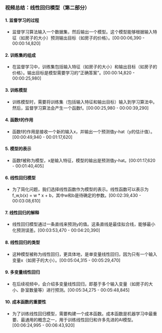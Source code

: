 ### 视频总结：线性回归模型（第二部分）

#### 1. 监督学习的过程
- 监督学习算法输入一个数据集，然后输出一个模型。这个模型能够根据输入特征（如房子的大小）预测输出目标（如房子的价格）。[00:00:06,390 - 00:00:14,820]

#### 2. 训练集的组成
- 在监督学习中，训练集包括输入特征（如房子的大小）和输出目标（如房子的价格）。输出目标是模型需要学习的“正确答案”。[00:00:14,820 - 00:00:25,980]

#### 3. 训练模型
- 训练模型时，需要将训练集（包括输入特征和输出目标）输入到学习算法中。然后，监督学习算法会产生一个函数f。[00:00:25,980 - 00:00:39,290]

#### 4. 函数f的作用
- 函数f的作用是接收一个新的输入x，并输出一个预测值y-hat（y的估计值）。[00:00:49,940 - 00:01:17,620]

#### 5. 模型的表示
- 函数f被称为模型，x是输入特征，模型的输出是预测值y-hat。[00:01:17,620 - 00:01:40,405]

#### 6. 线性回归模型
- 为了简化问题，我们选择线性函数作为模型的表示。线性函数可以表示为f_w,b(x) = w * x + b，其中w和b是待确定的参数。[00:02:39,430 - 00:03:08,610]

#### 7. 线性回归的解释
- 线性回归模型通过一条直线来预测y的值。这条直线是最佳拟合线，能够最小化预测误差。[00:03:53,470 - 00:04:20,390]

#### 8. 线性回归的类型
- 这种模型被称为线性回归，更具体地，是单变量线性回归，因为只有一个输入变量x（如房子的大小）。[00:05:04,315 - 00:05:29,470]

#### 9. 多变量线性回归
- 在后续视频中，会介绍多变量线性回归，即基于多个输入变量（如房子的大小、卧室数量等）进行预测。[00:05:34,275 - 00:05:48,845]

#### 10. 成本函数的重要性
- 为了训练线性回归模型，需要构建一个成本函数。成本函数是机器学习中最重要、最通用的概念之一，用于训练线性回归和许多先进的AI模型。[00:06:24,995 - 00:06:43,920]